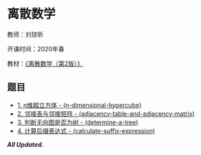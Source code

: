 # 离散数学

教师：刘琼昕

开课时间：2020年春

教材：[《离散数学（第2版）》](https://book.douban.com/subject/26776768/)

## 题目

- [1. n维超立方体 - (n-dimensional-hypercube)](https://github.com/Hyperzsb/BIT/tree/master/2020/discrete-mathematics/n-dimensional-hypercube)
- [2. 邻接表与邻接矩阵 - (adjacency-table-and-adjacency-matrix)](https://github.com/Hyperzsb/BIT/tree/master/2020/discrete-mathematics/adjacency-table-and-adjacency-matrix)
- [3. 判断无向图是否为树 - (determine-a-tree)](https://github.com/Hyperzsb/BIT/tree/master/2020/discrete-mathematics/determine-a-tree)
- [4. 计算后缀表达式 - (calculate-suffix-expression)](https://github.com/Hyperzsb/BIT/tree/master/2020/discrete-mathematics/calculate-suffix-expression)

***All Updated.***